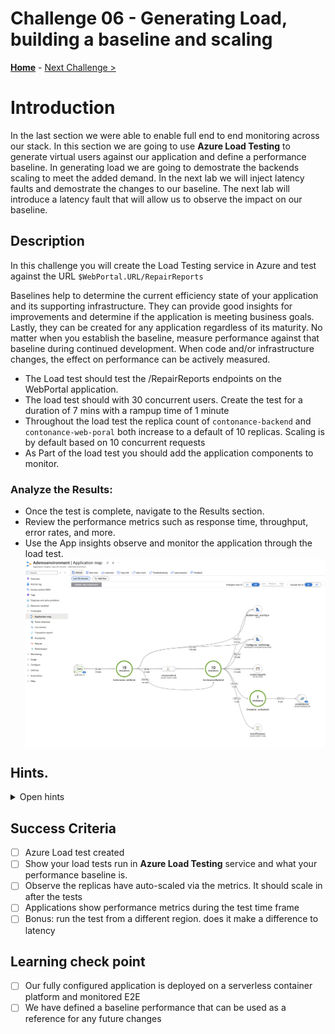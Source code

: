 # Challenge 06 - Generating Load, building a baseline and scaling

**[Home](../../Readme.md)** - [Next Challenge >](../module-7/)

# Introduction 
In the last section we were able to enable full end to end monitoring across our stack. In this section we are going to use **Azure Load Testing** to generate virtual users against our application and define a performance baseline. In generating load we are going to demostrate the backends scaling to meet the added demand. In the next lab we will inject latency faults and demostrate the changes to our baseline. The next lab will introduce a latency fault that will allow us to observe the impact on our baseline.
## Description 

In this challenge you will create the Load Testing service in Azure and test against the URL `$WebPortal.URL/RepairReports`

Baselines help to determine the current efficiency state of your application and its supporting infrastructure. They can provide good insights for improvements and determine if the application is meeting business goals. Lastly, they can be created for any application regardless of its maturity. No matter when you establish the baseline, measure performance against that baseline during continued development. When code and/or infrastructure changes, the effect on performance can be actively measured.

 *  The Load test should test the /RepairReports endpoints on the WebPortal application. 
 *  The load test should with 30 concurrent users. Create the test for a duration of 7 mins with a rampup time of 1 minute 
 *  Throughout the load test the replica count of `contonance-backend` and  `contonance-web-poral` both increase to a default of 10 replicas. Scaling is by default based on 10 concurrent requests 
 *  As Part of the load test you should add the application components to monitor. 
  
### Analyze the Results:
* Once the test is complete, navigate to the Results section.
* Review the performance metrics such as response time, throughput, error rates, and more.
* Use the App insights observe and monitor the application through the load test.
   <img src="img/appinsightsload.png" alt="workload"   style="display: block; margin: 0 auto;" />

## Hints.  

<details>
  <summary> Open hints </summary>

### Create test
* The endpoint to test with GET is  `$contonance-web-portal/RepairReports`. This endpoint fetches the number of repair tasts.
* See documentation [load testing](https://learn.microsoft.com/en-us/azure/load-testing/quickstart-create-run-load-test-with-locust?tabs=portal)

### Example  params
* the following shows how to configuree a load test
 <img src="img/loadtestparam.png" alt="workload"  height="300"  style="display: block; margin: 0 auto;" />

### Replica count 
* Check the metrics section of each container app to observe if the application scaled during the load 
<img src="img/replicacount.png" alt="workload"  height="300"  style="display: block; margin: 0 auto;" />

### Example result 
* Check the test report to understand what occured during tests 
  <img src="img/testresult.png" alt="workload"  height="300"  style="display: block; margin: 0 auto;" />
* Ideally overlay reports with metrics from containers. For example the following overlay the scale activity with the load test metrics.
<img src="img/loadtestcomponentmetrics.png" alt="workload"  height="300"  style="display: block; margin: 0 auto;" />


### Resources 
* https://learn.microsoft.com/en-us/azure/well-architected/performance-efficiency/performance-test
* https://learn.microsoft.com/en-us/azure/load-testing/how-to-parameterize-load-tests
* https://learn.microsoft.com/en-us/azure/load-testing/how-to-generate-load-from-multiple-regions
</details>

## Success Criteria 
- [ ] Azure Load test created
- [ ] Show your load tests run in **Azure Load Testing** service and what your performance baseline is.
- [ ] Observe the replicas have auto-scaled via the metrics. It should scale in after the tests
- [ ] Applications show performance metrics during the test time frame 
- [ ] Bonus: run the test from a different region. does it make a difference to latency

## Learning check point 
  - [ ]  Our fully configured application is deployed on a serverless container platform  and monitored E2E
  - [ ]  We have defined a baseline performance that can be used as a reference for any future changes 